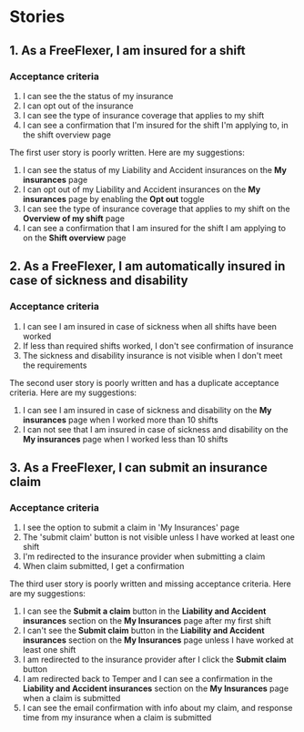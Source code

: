 # Stories
## 1. As a FreeFlexer, I am insured for a shift
### Acceptance criteria
1. I can see the the status of my insurance 
2. I can opt out of the insurance 
3. I can see the type of insurance coverage that applies to my shift 
4. I can see a confirmation that I'm insured for the shift I'm applying to, in the shift
   overview page

The first user story is poorly written. Here are my suggestions: 

1. I can see the status of my Liability and Accident insurances on the **My insurances** page
2. I can opt out of my Liability and Accident insurances on the **My insurances** page by enabling the **Opt out** toggle
3. I can see the type of insurance coverage that applies to my shift on the **Overview of my shift** page
4. I can see a confirmation that I am insured for the shift I am applying to on the **Shift overview** page

## 2. As a FreeFlexer, I am automatically insured in case of sickness and disability
### Acceptance criteria
1. I can see I am insured in case of sickness when all shifts have been worked 
2. If less than required shifts worked, I don't see confirmation of insurance 
3. The sickness and disability insurance is not visible when I don't meet the requirements

The second user story is poorly written and has a duplicate acceptance criteria. Here are my suggestions: 

1. I can see I am insured in case of sickness and disability on the **My insurances** page when I worked more than 10 shifts
2. I can not see that I am insured in case of sickness and disability on the **My insurances** page when I worked less than 10 shifts

## 3. As a FreeFlexer, I can submit an insurance claim
### Acceptance criteria
1. I see the option to submit a claim in 'My Insurances' page 
2. The 'submit claim' button is not visible unless I have worked at least one shift 
3. I'm redirected to the insurance provider when submitting a claim 
4. When claim submitted, I get a confirmation

The third user story is poorly written and missing acceptance criteria. Here are my suggestions: 

1. I can see the **Submit a claim** button in the **Liability and Accident insurances** section on the **My Insurances** page after my first shift
2. I can't see the **Submit claim** button in the **Liability and Accident insurances** section on the **My Insurances** page unless I have worked at least one shift
3. I am redirected to the insurance provider after I click the **Submit claim** button
4. I am redirected back to Temper and I can see a confirmation in the **Liability and Accident insurances** section on the **My Insurances** page when a claim is submitted
5. I can see the email confirmation with info about my claim, and response time from my insurance when a claim is submitted
